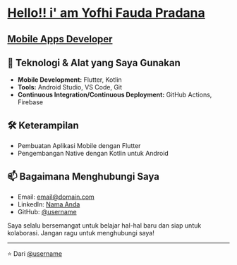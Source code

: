 <p align="center">
  <h1><b><a href="https://github.com/YofhiFauda/YofhiFauda">Hello!! i' am Yofhi Fauda Pradana</a></b></h1>
</p>

<p align="center">
  <h2><a href="https://github.com/YofhiFauda/YofhiFauda">Mobile Apps Developer</a></h2>
</p>

## 🔧 Teknologi & Alat yang Saya Gunakan

- **Mobile Development:** Flutter, Kotlin
- **Tools:** Android Studio, VS Code, Git
- **Continuous Integration/Continuous Deployment:** GitHub Actions, Firebase

## 🛠 Keterampilan

- Pembuatan Aplikasi Mobile dengan Flutter
- Pengembangan Native dengan Kotlin untuk Android

## 📫 Bagaimana Menghubungi Saya

- Email: [email@domain.com](mailto:email@domain.com)
- LinkedIn: [Nama Anda](https://linkedin.com/in/[username])
- GitHub: [@username](https://github.com/username)

Saya selalu bersemangat untuk belajar hal-hal baru dan siap untuk kolaborasi. Jangan ragu untuk menghubungi saya!

---

⭐️ Dari [@username](https://github.com/username)


